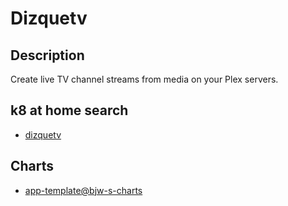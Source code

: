 # Dizquetv

## Description

Create live TV channel streams from media on your Plex servers.

## k8 at home search

- [dizquetv](https://nanne.dev/k8s-at-home-search/#/dizquetv)

## Charts

- [app-template@bjw-s-charts](https://bjw-s.github.io/helm-charts/)
